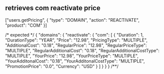 ## retrieves com reactivate price
["users.getPricing", {
  "type": "DOMAIN",
  "action": "REACTIVATE",
  "product": "COM"
}]

/* expected */
{
  "domains": {
    "reactivate": {
      "com": [
        {
          "Duration": 1,
          "DurationType": "YEAR",
          "Price": "12.98",
          "PricingType": "MULTIPLE",
          "AdditionalCost": "0.18",
          "RegularPrice": "12.98",
          "RegularPriceType": "MULTIPLE",
          "RegularAdditionalCost": "0.18",
          "RegularAdditionalCostType": "MULTIPLE",
          "YourPrice": "12.98",
          "YourPriceType": "MULTIPLE",
          "YourAdditonalCost": "0.18",
          "YourAdditonalCostType": "MULTIPLE",
          "PromotionPrice": "0.0",
          "Currency": "USD"
        }
      ]
    }
  }
}
/**/